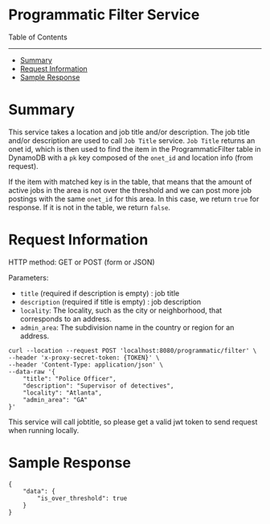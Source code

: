Programmatic Filter Service
=============

Table of Contents
_________
- [Summary](#summary)
- [Request Information](#request-information)
- [Sample Response](#sample-response)

# Summary
This service takes a location and job title and/or description. The job title and/or description are used to call `Job Title` service. `Job Title` returns an onet id, which is then used to find the item in the ProgrammaticFilter table in DynamoDB with a `pk` key composed of the `onet_id` and location info (from request). 

If the item with matched key is in the table, that means that the amount of active jobs in the area is not over the threshold and we can post more job postings with the same `onet_id` for this area. In this case, 
we return `true` for response. If it is not in the table, we return `false`.

# Request Information

HTTP method: GET or POST (form or JSON)

Parameters:

* `title` (required if description is empty) : job title
* `description` (required if title is empty) : job description
* `locality`: The locality, such as the city or neighborhood, that corresponds to an address.
* `admin_area`: The subdivision name in the country or region for an address.

```
curl --location --request POST 'localhost:8080/programmatic/filter' \
--header 'x-proxy-secret-token: {TOKEN}' \
--header 'Content-Type: application/json' \
--data-raw '{
    "title": "Police Officer",
    "description": "Supervisor of detectives",
    "locality": "Atlanta",
    "admin_area": "GA"
}'

```
This service will call jobtitle, so please get a valid jwt token to send request when running locally.

# Sample Response
```
{
    "data": {
        "is_over_threshold": true
    }
}
```
